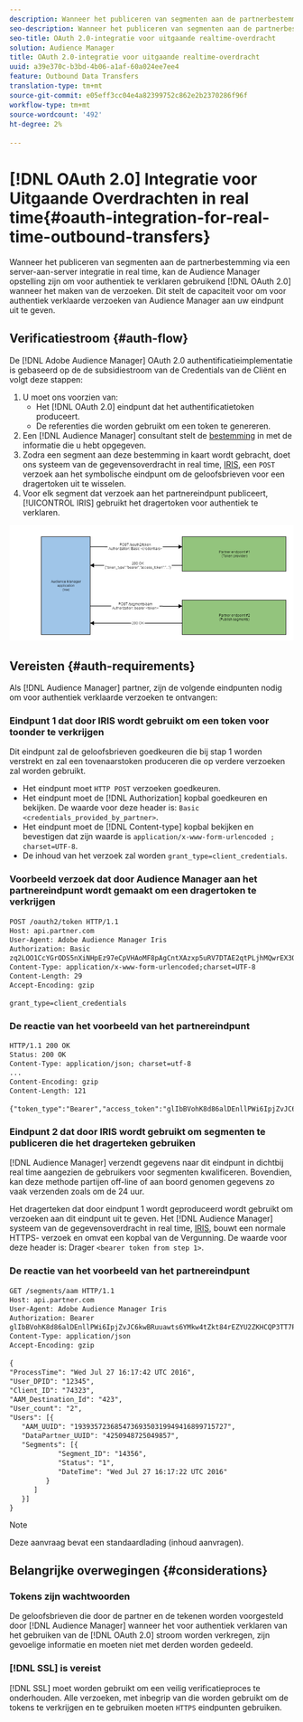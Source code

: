 ```yaml
---
description: Wanneer het publiceren van segmenten aan de partnerbestemming via een server-aan-server integratie in real time, kan de Audience Manager opstelling zijn om het gebruiken van OAuth 2.0 voor authentiek te verklaren wanneer het maken van de verzoeken. Dit stelt de capaciteit voor om voor authentiek verklaarde verzoeken van Audience Manager aan uw eindpunt uit te geven.
seo-description: Wanneer het publiceren van segmenten aan de partnerbestemming via een server-aan-server integratie in real time, kan de Audience Manager opstelling zijn om het gebruiken van OAuth 2.0 voor authentiek te verklaren wanneer het maken van de verzoeken. Dit stelt de capaciteit voor om voor authentiek verklaarde verzoeken van Audience Manager aan uw eindpunt uit te geven.
seo-title: OAuth 2.0-integratie voor uitgaande realtime-overdracht
solution: Audience Manager
title: OAuth 2.0-integratie voor uitgaande realtime-overdracht
uuid: a39e370c-b3bd-4b06-a1af-60a024ee7ee4
feature: Outbound Data Transfers
translation-type: tm+mt
source-git-commit: e05eff3cc04e4a82399752c862e2b2370286f96f
workflow-type: tm+mt
source-wordcount: '492'
ht-degree: 2%

---
```



# [!DNL OAuth 2.0] Integratie voor Uitgaande Overdrachten in real time{#oauth-integration-for-real-time-outbound-transfers}

Wanneer het publiceren van segmenten aan de partnerbestemming via een server-aan-server integratie in real time, kan de Audience Manager opstelling zijn om voor authentiek te verklaren gebruikend [!DNL OAuth 2.0] wanneer het maken van de verzoeken. Dit stelt de capaciteit voor om voor authentiek verklaarde verzoeken van Audience Manager aan uw eindpunt uit te geven.

## Verificatiestroom {#auth-flow}

De [!DNL Adobe Audience Manager] OAuth 2.0 [](https://tools.ietf.org/html/rfc6749#section-4.4) authentificatieimplementatie is gebaseerd op de de subsidiestroom van de Credentials van de Cliënt en volgt deze stappen:

1. U moet ons voorzien van:
   * Het [!DNL OAuth 2.0] eindpunt dat het authentificatietoken produceert.
   * De referenties die worden gebruikt om een token te genereren.
1. Een [!DNL Audience Manager] consultant stelt de [bestemming](../../../features/destinations/destinations.md) in met de informatie die u hebt opgegeven.
1. Zodra een segment aan deze bestemming in kaart wordt gebracht, doet ons systeem van de gegevensoverdracht in real time, [IRIS](../../../reference/system-components/components-data-action.md#iris), een `POST` verzoek aan het symbolische eindpunt om de geloofsbrieven voor een dragertoken uit te wisselen.
1. Voor elk segment dat verzoek aan het partnereindpunt publiceert, [!UICONTROL IRIS] gebruikt het dragertoken voor authentiek te verklaren.

![](assets/oauth2-iris.png)

## Vereisten {#auth-requirements}

Als [!DNL Audience Manager] partner, zijn de volgende eindpunten nodig om voor authentiek verklaarde verzoeken te ontvangen:

### Eindpunt 1 dat door IRIS wordt gebruikt om een token voor toonder te verkrijgen

Dit eindpunt zal de geloofsbrieven goedkeuren die bij stap 1 worden verstrekt en zal een tovenaarstoken produceren die op verdere verzoeken zal worden gebruikt.

* Het eindpunt moet `HTTP POST` verzoeken goedkeuren.
* Het eindpunt moet de [!DNL Authorization] kopbal goedkeuren en bekijken. De waarde voor deze header is: `Basic <credentials_provided_by_partner>`.
* Het eindpunt moet de [!DNL Content-type] kopbal bekijken en bevestigen dat zijn waarde is `application/x-www-form-urlencoded ; charset=UTF-8`.
* De inhoud van het verzoek zal worden `grant_type=client_credentials`.

### Voorbeeld verzoek dat door Audience Manager aan het partnereindpunt wordt gemaakt om een dragertoken te verkrijgen

```
POST /oauth2/token HTTP/1.1
Host: api.partner.com
User-Agent: Adobe Audience Manager Iris
Authorization: Basic zq2LOO1CcYGrODS5nXiNHpEz97eCpVHAoMF8pAgCntXAzxp5uRV7DTAE2qtPLjhMQwrEX3O6MHV4S
Content-Type: application/x-www-form-urlencoded;charset=UTF-8
Content-Length: 29
Accept-Encoding: gzip
  
grant_type=client_credentials
```

### De reactie van het voorbeeld van het partnereindpunt

```
HTTP/1.1 200 OK
Status: 200 OK
Content-Type: application/json; charset=utf-8
...
Content-Encoding: gzip
Content-Length: 121
  
{"token_type":"Bearer","access_token":"glIbBVohK8d86alDEnllPWi6IpjZvJC6kwBRuuawts6YMkw4tZkt84rEZYU2ZKHCQP3TT7PnzCQPI0yY"}
```

### Eindpunt 2 dat door IRIS wordt gebruikt om segmenten te publiceren die het dragerteken gebruiken

[!DNL Audience Manager] verzendt gegevens naar dit eindpunt in dichtbij real time aangezien de gebruikers voor segmenten kwalificeren. Bovendien, kan deze methode partijen off-line of aan boord genomen gegevens zo vaak verzenden zoals om de 24 uur.

Het dragerteken dat door eindpunt 1 wordt geproduceerd wordt gebruikt om verzoeken aan dit eindpunt uit te geven. Het [!DNL Audience Manager] systeem van de gegevensoverdracht in real time, [IRIS](../../../reference/system-components/components-data-action.md#iris), bouwt een normale HTTPS- verzoek en omvat een kopbal van de Vergunning. De waarde voor deze header is: Drager `<bearer token from step 1>`.

### De reactie van het voorbeeld van het partnereindpunt

```
GET /segments/aam HTTP/1.1
Host: api.partner.com
User-Agent: Adobe Audience Manager Iris
Authorization: Bearer glIbBVohK8d86alDEnllPWi6IpjZvJC6kwBRuuawts6YMkw4tZkt84rEZYU2ZKHCQP3TT7PnzCQPI0yY
Content-Type: application/json
Accept-Encoding: gzip
   
{
"ProcessTime": "Wed Jul 27 16:17:42 UTC 2016",
"User_DPID": "12345",
"Client_ID": "74323",
"AAM_Destination_Id": "423",
"User_count": "2",
"Users": [{
   "AAM_UUID": "19393572368547369350319949416899715727",
   "DataPartner_UUID": "4250948725049857",
   "Segments": [{
            "Segment_ID": "14356",
            "Status": "1",
            "DateTime": "Wed Jul 27 16:17:22 UTC 2016"
         }
      ]
   }]
}
```

>[!NOTE]
>
>Deze aanvraag bevat een standaardlading (inhoud aanvragen).

## Belangrijke overwegingen {#considerations}

### Tokens zijn wachtwoorden

De geloofsbrieven die door de partner en de tekenen worden voorgesteld door [!DNL Audience Manager] wanneer het voor authentiek verklaren van het gebruiken van de [!DNL OAuth 2.0] stroom worden verkregen, zijn gevoelige informatie en moeten niet met derden worden gedeeld.

### [!DNL SSL] is vereist

[!DNL SSL] moet worden gebruikt om een veilig verificatieproces te onderhouden. Alle verzoeken, met inbegrip van die worden gebruikt om de tokens te verkrijgen en te gebruiken moeten `HTTPS` eindpunten gebruiken.